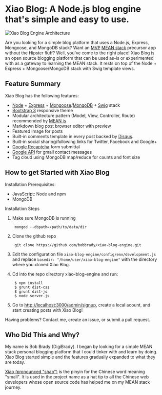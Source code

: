 # Xiao Blog: A Node.js blog engine that's simple and easy to use.

![Xiao Blog Engine Architecture](https://github.com/bobbrady/xiao-blog-engine/blob/master/public/img/xiaoblog-stack-640.jpg)

Are you looking for a simple blog platform that uses a Node.js, Express, Mongoose, and MongoDB stack?
Want an [MVP](http://en.wikipedia.org/wiki/Minimum_viable_product) [MEAN stack](http://en.wikipedia.org/wiki/MEAN) precursor app without the Hipster fluff? Well, you've come to the right place! Xiao Blog is an open source blogging platform that can be used as-is or experimented with as a gateway to learning the MEAN stack. It rests on top of the Node + Express + Mongoose/MongoDB stack with Swig template views.   

## Feature Summary

Xiao Blog has the following features:
* [Node](http://nodejs.org) + [Express](http://expressjs.com) + [Mongoose](http://mongoosejs.com)/[MongoDB](http://www.mongodb.org) + [Swig](http://paularmstrong.github.io/swig "Swig template homepage") stack
* [Bootstrap 3](http://getbootstrap.com) responsive theme 
* Modular architecture pattern (Model, View, Controller, Route) recommended by [MEAN.js](http://meanjs.org/docs.html#folder-structure")
* Markdown blog post browser editor with preview
* Featured image for posts
* Built-in comments template in every post backed by [Disqus](https://disqus.com "Disqus homepage"). 
* Built-in social sharing/following links for Twitter, Facebook and Google+  
* [Google Recaptcha](http://www.google.com/recaptcha/intro/index.html) form submittal 
* [Google API](https://code.google.com/apis/console/?pli=1) for gmail contact messages
* Tag cloud using MongoDB map/reduce for counts and font size

## How to get Started with Xiao Blog 

Installation Prerequisites:
* JavaScript: Node and npm
* MongoDB

Installation Steps

1. Make sure MongoDB is running 
      
        mongod --dbpath=/path/to/data/dir
      
2. Clone the github repo
   
        git clone https://github.com/bobbrady/xiao-blog-engine.git
    
3. Edit the configuration file `xiao-blog-engine/config/env/development.js` and replace `basedir: "/home/user/xiao-blog-engine"` with  the directory where you cloned Xiao Blog.
4. Cd into the repo directory xiao-blog-engine and run:
       
        $ npm install
        $ grunt dist-css
        $ grunt dist-js 
        $ node server.js 
      
5. Go to [http://localhost:3000/admin/signup](http://localhost:3000/admin/signup "Xiao Blog signup page"), create a local acount, and start creating posts with Xiao Blog!

Having problems? Contact me, create an issue, or submit a pull request.

## Who Did This and Why?

My name is Bob Brady (DigiBrady). I began by looking for a simple MEAN stack personal blogging platform that I could tinker with and learn by doing. Xiao Blog started simple and the features gradually expanded to what they are today.  

[Xiao (pronounced "shao")](https://translate.google.com/#zh-CN/en/%E5%B0%8F) is the pinyin for the Chinese word meaning "small".  It is used in the project name as a hat tip to all the Chinese web developers whose open source code has helped me on my MEAN stack journey.
